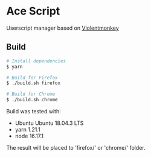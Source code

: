 Ace Script
=============

Userscript manager based on [Violentmonkey](https://github.com/violentmonkey/violentmonkey)

Build
---
``` sh
# Install dependencies
$ yarn

# Build for Firefox
$ ./build.sh firefox

# Build for Chrome
$ ./build.sh chrome
```

Build was tested with:
* Ubuntu Ubuntu 18.04.3 LTS
* yarn 1.21.1
* node 16.17.1

The result will be placed to 'firefox/' or 'chrome/' folder.
